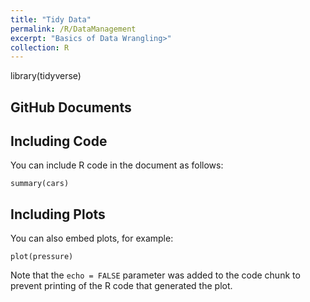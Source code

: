 ```yaml
---
title: "Tidy Data"
permalink: /R/DataManagement
excerpt: "Basics of Data Wrangling>"
collection: R
---
```


library(tidyverse)


## GitHub Documents


## Including Code

You can include R code in the document as follows:

```{r cars}
summary(cars)
```

## Including Plots

You can also embed plots, for example:

```{r pressure, echo=FALSE}
plot(pressure)
```

Note that the `echo = FALSE` parameter was added to the code chunk to prevent printing of the R code that generated the plot.

 